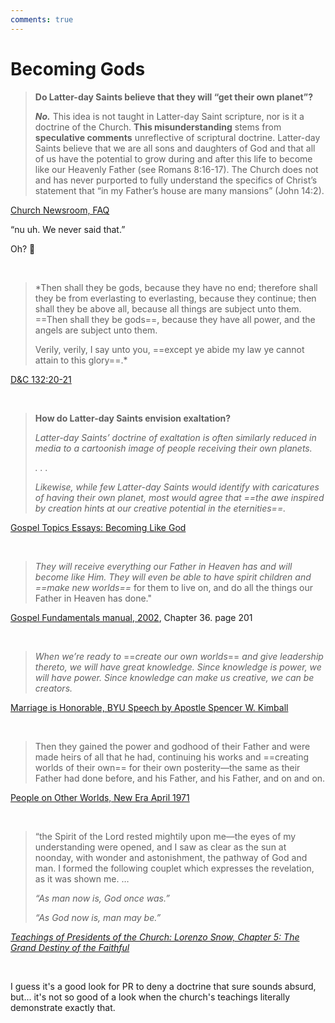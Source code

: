 ```yaml
---
comments: true
---
```

# Becoming Gods

 >**Do Latter-day Saints believe that they will “get their own planet”?**
 >
> _**No.**_ This idea is not taught in Latter-day Saint scripture, nor is it a doctrine of the Church. **This misunderstanding** stems from **speculative comments** unreflective of scriptural doctrine. Latter-day Saints believe that we are all sons and daughters of God and that all of us have the potential to grow during and after this life to become like our Heavenly Father (see Romans 8:16-17). The Church does not and has never purported to fully understand the specifics of Christ’s statement that “in my Father’s house are many mansions” (John 14:2).

[Church Newsroom, FAQ](https://newsroom.churchofjesuschrist.org/article/frequently-asked-questions)

“nu uh. We never said that.”

Oh? 🧐

&nbsp;

> *Then shall they be gods, because they have no end; therefore shall they be from everlasting to everlasting, because they continue; then shall they be above all, because all things are subject unto them. ==Then shall they be gods==, because they have all power, and the angels are subject unto them.
> 
> Verily, verily, I say unto you, ==except ye abide my law ye cannot attain to this glory==.*

[D&C 132:20-21](https://www.churchofjesuschrist.org/study/scriptures/dc-testament/dc/132?lang=eng&id=p20-p21#p20)

&nbsp;

> **How do Latter-day Saints envision exaltation?**
>
> *Latter-day Saints’ doctrine of exaltation is often similarly reduced in media to a cartoonish image of people receiving their own planets.*
> 
> _. . ._
> 
> _Likewise, while few Latter-day Saints would identify with caricatures of having their own planet, most would agree that ==the awe inspired by creation hints at our creative potential in the eternities==._

[Gospel Topics Essays: Becoming Like God](https://www.churchofjesuschrist.org/study/manual/gospel-topics-essays/becoming-like-god?lang=eng)

&nbsp;

> _They will receive everything our Father in Heaven has and will become like Him. They will even be able to have spirit children and_ _==make new worlds==_ for them to live on, and do all the things our Father in Heaven has done."

[Gospel Fundamentals manual, 2002](https://www.churchofjesuschrist.org/bc/content/shared/content/english/pdf/language-materials/31129_eng.pdf), Chapter 36. page 201

&nbsp;

> _When we’re ready to_ ==_create our own worlds_== _and give leadership thereto, we will have great knowledge. Since knowledge is power, we will have power. Since knowledge can make us creative, we can be creators._

[Marriage is Honorable, BYU Speech by Apostle Spencer W. Kimball](https://speeches.byu.edu/talks/spencer-w-kimball/marriage-honorable/)

&nbsp;

> Then they gained the power and godhood of their Father and were made heirs of all that he had, continuing his works and ==creating worlds of their own== for their own posterity—the same as their Father had done before, and his Father, and his Father, and on and on.

[People on Other Worlds, New Era April 1971](https://www.churchofjesuschrist.org/study/new-era/1971/04/people-on-other-worlds?lang=eng)

&nbsp;

> “the Spirit of the Lord rested mightily upon me—the eyes of my understanding were opened, and I saw as clear as the sun at noonday, with wonder and astonishment, the pathway of God and man. I formed the following couplet which expresses the revelation, as it was shown me. …
> 
> _“As man now is, God once was.”_
> 
> _“As God now is, man may be.”_

[_Teachings of Presidents of the Church: Lorenzo Snow, Chapter 5: The Grand Destiny of the Faithful_](https://www.churchofjesuschrist.org/study/manual/teachings-of-presidents-of-the-church-lorenzo-snow/chapter-5-the-grand-destiny-of-the-faithful?lang=eng)

&nbsp;

I guess it's a good look for PR to deny a doctrine that sure sounds absurd, but... it's not so good of a look when the church's teachings literally demonstrate exactly that.